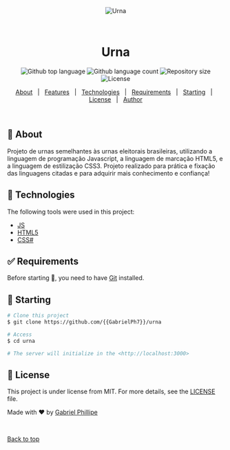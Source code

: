 <div align="center" id="top"> 
  <img src=".gif" alt="Urna" />

&#xa0;

  <!-- <a href="https://urna.netlify.app">Demo</a> -->
</div>

<h1 align="center">Urna</h1>

<p align="center">
  <img alt="Github top language" src="https://img.shields.io/github/languages/top/{{GabrielPh7}}/urna?color=56BEB8">

  <img alt="Github language count" src="https://img.shields.io/github/languages/count/{{GabrielPh7}}/urna?color=56BEB8">

  <img alt="Repository size" src="https://img.shields.io/github/repo-size/{{GabrielPh7}}/urna?color=56BEB8">

  <img alt="License" src="https://img.shields.io/github/license/{{GabrielPh7}}/urna?color=56BEB8">

</p>

<!-- Status -->

<!-- <h4 align="center">
	🚧  Urna 🚀 Under construction...  🚧
</h4>

<hr> -->

<p align="center">
  <a href="#dart-about">About</a> &#xa0; | &#xa0; 
  <a href="#sparkles-features">Features</a> &#xa0; | &#xa0;
  <a href="#rocket-technologies">Technologies</a> &#xa0; | &#xa0;
  <a href="#white_check_mark-requirements">Requirements</a> &#xa0; | &#xa0;
  <a href="#checkered_flag-starting">Starting</a> &#xa0; | &#xa0;
  <a href="#memo-license">License</a> &#xa0; | &#xa0;
  <a href="https://github.com/{{YOUR_GITHUB_USERNAME}}" target="_blank">Author</a>
</p>

<br>

## :dart: About

Projeto de urnas semelhantes às urnas eleitorais brasileiras, utilizando a linguagem de programação Javascript, a linguagem de marcação HTML5, e a linguagem de estilização CSS3. Projeto realizado para prática e fixação das linguagens citadas e para adquirir mais conhecimento e confiança!

## :rocket: Technologies

The following tools were used in this project:

- [JS](https://developer.mozilla.org/pt-BR/docs/Web/JavaScript)
- [HTML5](https://developer.mozilla.org/pt-BR/docs/Web/HTML)
- [CSS#](https://developer.mozilla.org/pt-BR/docs/Web/CSS)

## :white_check_mark: Requirements

Before starting :checkered_flag:, you need to have [Git](https://git-scm.com) installed.

## :checkered_flag: Starting

```bash
# Clone this project
$ git clone https://github.com/{{GabrielPh7}}/urna

# Access
$ cd urna

# The server will initialize in the <http://localhost:3000>
```

## :memo: License

This project is under license from MIT. For more details, see the [LICENSE](LICENSE.md) file.

Made with :heart: by <a href="https://github.com/{{GabrielPh7}}" target="_blank">Gabriel Phillipe</a>

&#xa0;

<a href="#top">Back to top</a>
